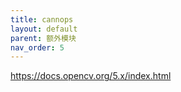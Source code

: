 ```yaml
---
title: cannops
layout: default
parent: 额外模块
nav_order: 5
---
```


https://docs.opencv.org/5.x/index.html